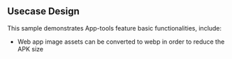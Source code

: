 ## Usecase Design

This sample demonstrates App-tools feature basic functionalities, include:

* Web app image assets can be converted to webp in order to reduce the APK size
